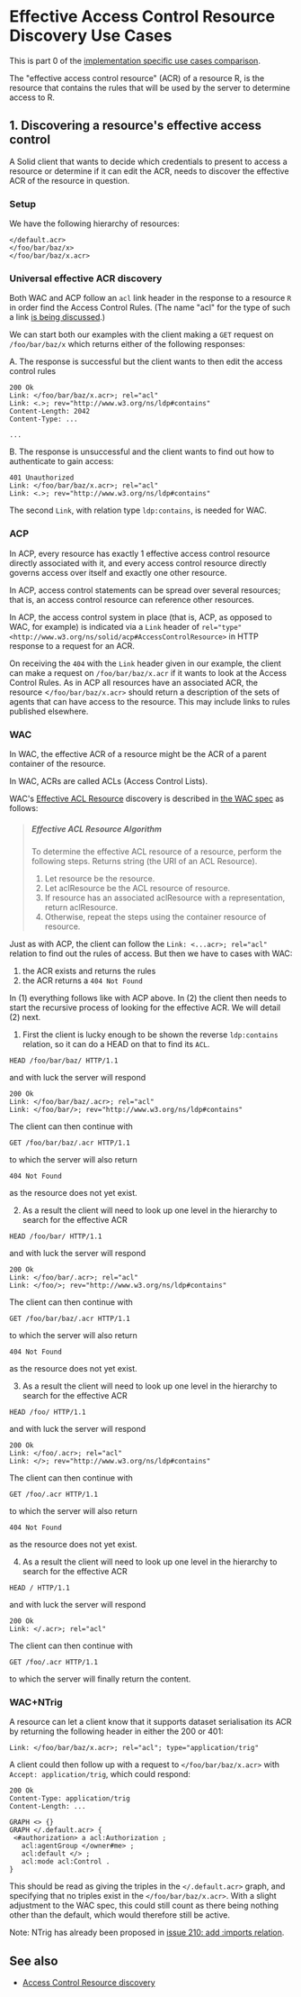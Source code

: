 # Effective Access Control Resource Discovery Use Cases

This is part 0 of the [implementation specific use cases comparison](./use-cases.md).

The "effective access control resource" (ACR) of a resource R, is the resource that contains the rules that will be used by the server to determine access to R.


## 1. Discovering a resource's effective access control

A Solid client that wants to decide which credentials to present to access a resource or determine if it can edit the ACR, needs to discover the effective ACR of the resource in question.

### Setup

We have the following hierarchy of resources:

```turtle  
</default.acr>
</foo/bar/baz/x>
</foo/bar/baz/x.acr>
```

### Universal effective ACR discovery

Both WAC and ACP follow an `acl` link header in the response to a resource `R` in order find the Access Control Rules. 
(The name "acl" for the type of such a link [is being discussed](https://github.com/solid/authorization-panel/issues/228).) 


We can start both our examples with the client making a `GET` request on `/foo/bar/baz/x` which returns either of the following responses:

  A. The response is successful but the client wants to then edit the access control rules
```HTTP
200 Ok
Link: </foo/bar/baz/x.acr>; rel="acl"
Link: <.>; rev="http://www.w3.org/ns/ldp#contains"
Content-Length: 2042
Content-Type: ...

...
```
  B. The response is unsuccessful and the client wants to find out how to authenticate to gain access:
```HTTP
401 Unauthorized
Link: </foo/bar/baz/x.acr>; rel="acl"
Link: <.>; rev="http://www.w3.org/ns/ldp#contains"
```

The second `Link`, with relation type `ldp:contains`, is needed for WAC.

### ACP

In ACP, every resource has exactly 1 effective access control resource directly associated with it, and every access control resource directly governs access over itself and exactly one other resource.

In ACP, access control statements can be spread over several resources; that is, an access control resource can reference other resources.

In ACP, the access control system in place (that is, ACP, as opposed to WAC, for example) is indicated via a `Link` header of `rel="type"` `<http://www.w3.org/ns/solid/acp#AccessControlResource>` in HTTP response to a request for an ACR.

On receiving the `404` with the `Link` header given in our example, the client can make a request on `/foo/bar/baz/x.acr` if it wants to look at the Access Control Rules. 
As in ACP all resources have an associated ACR, the resource <`/foo/bar/baz/x.acr>` should return a description of the sets of agents that can have access to the resource. 
This may include links to rules published elsewhere.

### WAC

In WAC, the effective ACR of a resource might be the ACR of a parent container of the resource.

In WAC, ACRs are called ACLs (Access Control Lists).

WAC's [Effective ACL Resource](https://solid.github.io/web-access-control-spec/#effective-acl-resource) discovery is described in [the WAC spec](https://solid.github.io/web-access-control-spec/) as follows:

> ##### Effective ACL Resource Algorithm
> To determine the effective ACL resource of a resource, perform the following steps. Returns string (the URI of an ACL Resource).
>
> 1. Let resource be the resource.
> 2. Let aclResource be the ACL resource of resource.
> 3. If resource has an associated aclResource with a representation, return aclResource.
> 4. Otherwise, repeat the steps using the container resource of resource.

Just as with ACP, the client can follow the `Link: <...acr>; rel="acl"` relation to find out the rules of access. 
But then we have to cases with WAC:

1. the ACR exists and returns the rules 
2. the ACR returns a `404 Not Found`

In (1) everything follows like with ACP above.
In (2) the client then needs to start the recursive process of looking for the effective ACR. 
We will detail (2) next.

1. First the client is lucky enough to be shown the reverse `ldp:contains` relation, so it can do a HEAD on that to find its `ACL`.
```HTTP
HEAD /foo/bar/baz/ HTTP/1.1
```
and with luck the server will respond
```HTTP
200 Ok
Link: </foo/bar/baz/.acr>; rel="acl"
Link: </foo/bar/>; rev="http://www.w3.org/ns/ldp#contains"
```
The client can then continue with
```HTTP
GET /foo/bar/baz/.acr HTTP/1.1
```
to which the server will also return
```HTTP
404 Not Found
```
as the resource does not yet exist.

2. As a result the client will need to look up one level in the hierarchy to search for the effective ACR
```HTTP
HEAD /foo/bar/ HTTP/1.1
```
and with luck the server will respond
```HTTP
200 Ok
Link: </foo/bar/.acr>; rel="acl"
Link: </foo/>; rev="http://www.w3.org/ns/ldp#contains"
```
The client can then continue with
```HTTP
GET /foo/bar/baz/.acr HTTP/1.1
```
to which the server will also return
```HTTP
404 Not Found
```
as the resource does not yet exist.

3. As a result the client will need to look up one level in the hierarchy to search for the effective ACR
```HTTP
HEAD /foo/ HTTP/1.1
```
and with luck the server will respond
```HTTP
200 Ok
Link: </foo/.acr>; rel="acl"
Link: </>; rev="http://www.w3.org/ns/ldp#contains"
```
The client can then continue with
```HTTP
GET /foo/.acr HTTP/1.1
```
to which the server will also return
```HTTP
404 Not Found
```
as the resource does not yet exist.

4. As a result the client will need to look up one level in the hierarchy to search for the effective ACR
```HTTP
HEAD / HTTP/1.1
```
and with luck the server will respond

```HTTP
200 Ok
Link: </.acr>; rel="acl"
```
The client can then continue with
```HTTP
GET /foo/.acr HTTP/1.1
```
to which the server will finally return the content.
                  
### WAC+NTrig

A resource can let a client know that it supports dataset serialisation its ACR by returning the following header in either the 200 or 401:

```HTTP
Link: </foo/bar/baz/x.acr>; rel="acl"; type="application/trig"
```
                                                         
A client could then follow up with a request to `</foo/bar/baz/x.acr>` with `Accept: application/trig`, which could respond:

```HTTP
200 Ok
Content-Type: application/trig
Content-Length: ...

GRAPH <> {}
GRAPH </.default.acr> {
 <#authorization> a acl:Authorization ;
   acl:agentGroup </owner#me> ;
   acl:default </> ;
   acl:mode acl:Control .
}
```

This should be read as giving the triples in the `</.default.acr>` graph, and specifying that no triples exist in the `</foo/bar/baz/x.acr>`.
With a slight adjustment to the WAC spec, this could still count as there being nothing other than the default, which would therefore still be active.

Note: NTrig has already been proposed in [issue 210: add :imports relation](https://github.com/solid/authorization-panel/issues/210).




## See also

- [Access Control Resource discovery](https://github.com/solid/authorization-panel/issues/228)

